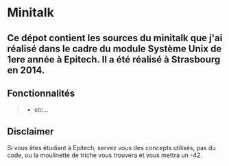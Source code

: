 Minitalk
===================


Ce dépot contient les sources du minitalk que j'ai réalisé dans le cadre du module Système Unix de 1ere année à Epitech. Il a été réalisé à Strasbourg en 2014.
----------

Fonctionnalités
-------------

> - etc...


Disclaimer
-------------

Si vous êtes étudiant à Epitech, servez vous des concepts utilisés, pas du code, ou la moulinette de triche vous trouvera et vous mettra un -42.